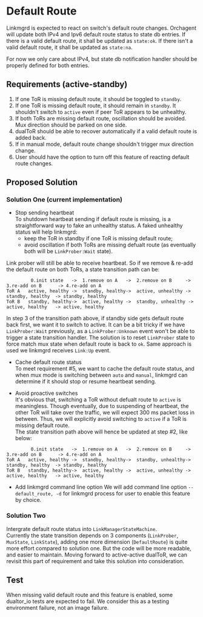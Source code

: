 # Default Route

Linkmgrd is expected to react on switch's default route changes. Orchagent will update both IPv4 and Ipv6 default route status to state db entries. If there is a valid default route, it shall be updated as `state:ok`. If there isn't a valid default route, it shall be updated as `state:na`. 

For now we only care about IPv4, but state db notification handler should be properly defined for both entries. 

## Requirements (active-standby)
1. If one ToR is missing default route, it should be toggled to `standby`.
1. If one ToR is missing default route, it should remain in `standby`. It shouldn't switch to `active` even if peer ToR appears to be unhealthy. 
1. If both ToRs are missing default route, oscillation should be avoided. Mux direction should be parked on one side. 
1. dualToR should be able to recover automatically if a valid default route is added back.
1. If in manual mode, default route change shouldn't trigger mux direction change.  
1. User should have the option to turn off this feature of reacting default route changes. 

## Proposed Solution

### Solution One (current implementation)
* Stop sending heartbeat   
To shutdown heartbeat sending if default route is missing, is a straightforward way to fake an unhealthy status. A faked unhealthy status will help linkmgrd:
    * keep the ToR in standby if one ToR is missing default route;
    * avoid oscillation if both ToRs are missing defualt route (as eventually both will be `LinkProber:Wait` state).   

Link prober will still be able to receive heartbeat. So if we remove & re-add the default route on both ToRs, a state transition path can be:   

```
         0.init state   ->  1.remove on A   ->  2.remove on B     -> 3.re-add on B      -> 4.re-add on A
ToR A   active, healthy ->  standby, healthy->  active, unhealthy ->  standby, healthy  -> standby, healthy
ToR B   standby, healthy->  active, healthy ->  standby, unhealthy -> active, healthy   -> active, healthy
```

In step 3 of the transition path above, if standby side gets default route back first, we want it to switch to active. It can be a bit tricky if we have `LinkProber:Wait` previously, as a `LinkProber:Unknown` event won't be able to trigger a state transition handler. The solution is to reset `LinkProber` state to force match mux state when default route is back to `ok`. Same approach is used we linkmgrd receives `Link:Up` event. 

* Cache default route status   
To meet requirement #5, we want to cache the default route status, and when mux mode is switching between `auto` and `manual`, linkmgrd can determine if it should stop or resume heartbeat sending. 

* Avoid proactive switches  
It's obvious that, switching a ToR without defualt route to `active` is meaningless. Though eventually, due to suspending of heartbeat, the other ToR will take over the traffic, we will expect 300 ms packet loss in between. Thus, we will explicitly avoid switching to `active` if a ToR is missing default route.   
The state transition path above will hence be updated at step #2, like below:

```
         0.init state   ->  1.remove on A   ->  2.remove on B     -> 3.re-add on B      -> 4.re-add on A
ToR A   active, healthy ->  standby, healthy->  standby, unhealthy-> standby, healthy  -> standby, healthy
ToR B   standby, healthy->  active, healthy ->  active, unhealthy -> active, healthy   -> active, healthy
```

* Add linkmgrd command line option 
We will add command line option `--default_route, -d` for linkmgrd process for user to enable this feature by choice.

### Solution Two 

Intergrate default route status into `LinkManagerStateMachine`.   
Currently the state transition depends on 3 components (`LinkProber`, `MuxState`, `LinkState`), adding one more dimension (`DefaultRoute`) is quite more effort compared to solution one. But the code will be more readable, and easier to maintain. Moving forward to active-active dualToR, we can revisit this part of requirement and take this solution into consideration. 

## Test

When missing valid default route and this feature is enabled, some dualtor_io tests are expected to fail. We consider this as a testing environment failure, not an image failure. 
